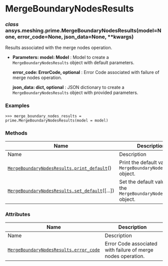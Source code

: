 # MergeBoundaryNodesResults

<a id="ansys.meshing.prime.MergeBoundaryNodesResults"></a>

### *class* ansys.meshing.prime.MergeBoundaryNodesResults(model=None, error_code=None, json_data=None, \*\*kwargs)

Results associated with the merge nodes operation.

* **Parameters:**
  **model: Model**
  : Model to create a `MergeBoundaryNodesResults` object with default parameters.

  **error_code: ErrorCode, optional**
  : Error Code associated with failure of merge nodes operation.

  **json_data: dict, optional**
  : JSON dictionary to create a `MergeBoundaryNodesResults` object with provided parameters.

### Examples

```pycon
>>> merge_boundary_nodes_results = prime.MergeBoundaryNodesResults(model = model)
```

<!-- !! processed by numpydoc !! -->

### Methods

| Name | Description |
|-----------------------------------------------------------------------------------------------------------------------------------------------------------------------------|-------------------------------------------------------------------|
| Name | Description |
| [`MergeBoundaryNodesResults.print_default`](ansys.meshing.prime.MergeBoundaryNodesResults.print_default.md#ansys.meshing.prime.MergeBoundaryNodesResults.print_default)()   | Print the default values of `MergeBoundaryNodesResults` object.   |
| [`MergeBoundaryNodesResults.set_default`](ansys.meshing.prime.MergeBoundaryNodesResults.set_default.md#ansys.meshing.prime.MergeBoundaryNodesResults.set_default)([...])    | Set the default values of the `MergeBoundaryNodesResults` object. |

### Attributes

| Name | Description |
|------------------------------------------------------------------------------------------------------------------------------------------------------------------|----------------------------------------------------------------|
| Name | Description |
| [`MergeBoundaryNodesResults.error_code`](ansys.meshing.prime.MergeBoundaryNodesResults.error_code.md#ansys.meshing.prime.MergeBoundaryNodesResults.error_code)   | Error Code associated with failure of merge nodes operation.   |
<!-- vale on -->